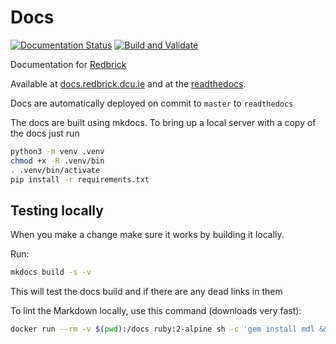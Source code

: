 # Docs

[![Documentation Status](https://readthedocs.org/projects/redbrick/badge/?version=latest)](http://redbrick.readthedocs.io/)
[![Build and Validate](https://github.com/redbrick/docs/workflows/Build%20and%20Validate/badge.svg)](https://github.com/redbrick/docs/actions?query=workflow%3A%22Build+and+Validate%22)

Documentation for [Redbrick](https://redbrick.dcu.ie)

Available at [docs.redbrick.dcu.ie](https://docs.redbrick.dcu.ie) and at the
[readthedocs](https://redbrick.readthedocs.io).

Docs are automatically deployed on commit to `master` to `readthedocs`

The docs are built using mkdocs. To bring up a local server with a copy of the
docs just run

```bash
python3 -m venv .venv
chmod +x -R .venv/bin
. .venv/bin/activate
pip install -r requirements.txt
```

## Testing locally

When you make a change make sure it works by building it locally.

Run:

```sh
mkdocs build -s -v
```

This will test the docs build and if there are any dead links in them

To lint the Markdown locally, use this command (downloads very fast):

```bash
docker run --rm -v $(pwd):/docs ruby:2-alpine sh -c 'gem install mdl && mdl /docs/docs/ -s /docs/.markdown.style.rb'
```
